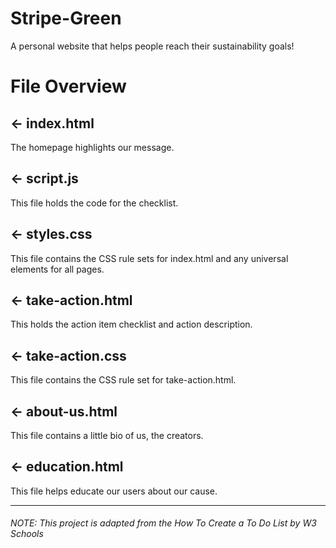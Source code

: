 # Stripe-Green

A personal website that helps people reach their sustainability goals!

# File Overview


## ← index.html
The homepage highlights our message.

## ← script.js
This file holds the code for the checklist.

## ← styles.css
This file contains the CSS rule sets for index.html and any universal elements for all pages. 

## ← take-action.html
This holds the action item checklist and action description.

## ← take-action.css
This file contains the CSS rule set for take-action.html.

## ← about-us.html
This file contains a little bio of us, the creators.

## ← education.html
This file helps educate our users about our cause.

---

###### *NOTE: This project is adapted from the How To Create a To Do List by W3 Schools*
